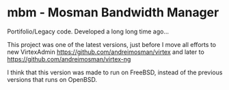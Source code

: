 # mbm - Mosman Bandwidth Manager

Portifolio/Legacy code. Developed a long long time ago...

This project was one of the latest versions, just before I move all efforts to new VirtexAdmin https://github.com/andreimosman/virtex and later to https://github.com/andreimosman/virtex-ng

I think that this version was made to run on FreeBSD, instead of the previous versions that runs on OpenBSD.

